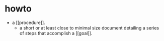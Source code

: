 # howto

- a [[procedure]].
  - a short or at least close to minimal size document detailing a series of steps that accomplish a [[goal]].

